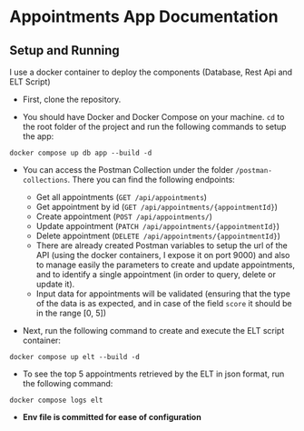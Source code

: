 # Appointments App Documentation

## Setup and Running

I use a docker container to deploy the components (Database, Rest Api and ELT Script)

-   First, clone the repository.

-   You should have Docker and Docker Compose on your machine. `cd` to the root folder of the project and run the following commands to setup the app:

`docker compose up db app --build -d`

-   You can access the Postman Collection under the folder `/postman-collections`. There you can find the following endpoints:

    -   Get all appointments (`GET /api/appointments`)
    -   Get appointment by id (`GET /api/appointments/{appointmentId}`)
    -   Create appointment (`POST /api/appointments/`)
    -   Update appointment (`PATCH /api/appointments/{appointmentId}`)
    -   Delete appointment (`DELETE /api/appointments/{appointmentId}`)
    -   There are already created Postman variables to setup the url of the API (using the docker containers, I expose it on port 9000)
        and also to manage easily the parameters to create and update appointments, and to identify a single appointment (in order to query, delete or update it).
    -   Input data for appointments will be validated (ensuring that the type of the data is as expected, and in case of the field `score` it should be in the range [0, 5])

-   Next, run the following command to create and execute the ELT script container:

`docker compose up elt --build -d`

-   To see the top 5 appointments retrieved by the ELT in json format, run the following command:

`docker compose logs elt`

-   **Env file is committed for ease of configuration**

